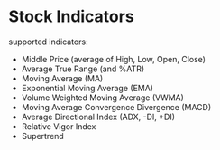 # Stock Indicators

supported indicators:

- Middle Price (average of High, Low, Open, Close)
- Average True Range (and %ATR)
- Moving Average (MA)
- Exponential Moving Average (EMA)
- Volume Weighted Moving Average (VWMA)
- Moving Average Convergence Divergence (MACD)
- Average Directional Index (ADX, -DI, +DI)
- Relative Vigor Index
- Supertrend
